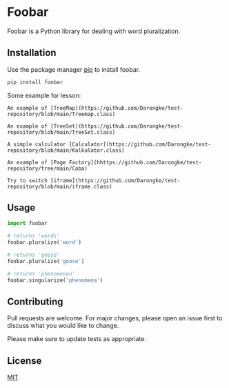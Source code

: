 # Foobar

Foobar is a Python library for dealing with word pluralization.

## Installation

Use the package manager [pip](https://pip.pypa.io/en/stable/) to install foobar.

```bash
pip install foobar
```

Some example for lesson:
```
An example of [TreeMap](https://github.com/Darongke/test-repository/blob/main/Treemap.class)

An example of [TreeSet](https://github.com/Darongke/test-repository/blob/main/TreeSet.class)

A simple calculator [Calculator](https://github.com/Darongke/test-repository/blob/main/Kalkulator.class)

An example of [Page Factory](hhttps://github.com/Darongke/test-repository/tree/main/Coba)

Try to switch [iframe](https://github.com/Darongke/test-repository/blob/main/iframe.class)
```
## Usage

```python
import foobar

# returns 'words'
foobar.pluralize('word')

# returns 'geese'
foobar.pluralize('goose')

# returns 'phenomenon'
foobar.singularize('phenomena')
```

## Contributing
Pull requests are welcome. For major changes, please open an issue first to discuss what you would like to change.

Please make sure to update tests as appropriate.

## License
[MIT](https://choosealicense.com/licenses/mit/)
